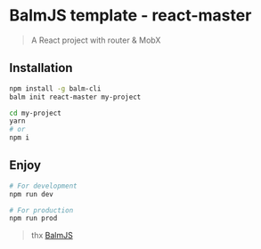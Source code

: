 # BalmJS template - react-master
> A React project with router & MobX

## Installation

```sh
npm install -g balm-cli
balm init react-master my-project

cd my-project
yarn
# or
npm i
```

## Enjoy

```sh
# For development
npm run dev

# For production
npm run prod
```

> thx [BalmJS](http://balmjs.com/)
